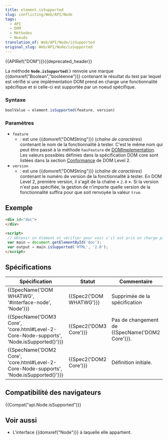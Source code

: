 ```yaml
---
title: element.isSupported
slug: conflicting/Web/API/Node
tags:
  - API
  - DOM
  - Méthodes
  - Noeuds
translation_of: Web/API/Node/isSupported
original_slug: Web/API/Node/isSupported
---
```


{{APIRef("DOM")}}{{deprecated_header}}

La méthode **`Node.isSupported()`** renvoie une marque  {{domxref("Boolean","booléenne")}} contenant le résultat du test par lequel est vérifié si une implémentation DOM prend en charge une fonctionnalité spécifique et si celle-ci est supportée par un noeud spécifique.

### Syntaxe

```js
boolValue = element.isSupported(feature, version)
```

### Paramètres

- `feature`
  - : est une  {{domxref("DOMString")}} (_chaîne de caractères_) contenant le nom de la fonctionnalité à tester. C'est le même nom qui peut être passé à la méthode `hasFeature` de [DOMImplementation](/fr/docs/Web/API/Document/implementation). Les valeurs possibles définies dans la spécification DOM core sont listées dans la section [Conformance](http://www.w3.org/TR/DOM-Level-2-Core/introduction.html#ID-Conformance) de DOM Level 2.
- `version`
  - : est une  {{domxref("DOMString")}} (_chaîne de caractères_) contenant le numéro de version de la fonctionnalité à tester. En DOM Level 2, première version, il s'agit de la chaîne «&nbsp;`2.0`&nbsp;». Si la version n'est pas spécifiée, la gestion de n'importe quelle version de la fonctionnalité suffira pour que soit renvoyée la valeur `true`.

## Exemple

```html
<div id="doc">
</div>

<script>
 // Obtenir un élément et vérifier pour voir s'il est pris en charge par les modules HTML DOM2.
 var main = document.getElementById('doc');
 var output = main.isSupported('HTML', '2.0');
</script>
```

## Spécifications

| Spécification                                                                                                        | Statut                           | Commentaire                                            |
| -------------------------------------------------------------------------------------------------------------------- | -------------------------------- | ------------------------------------------------------ |
| {{SpecName('DOM WHATWG', '#interface-node', 'Node')}}                                             | {{Spec2('DOM WHATWG')}} | Supprimée de la spécification                          |
| {{SpecName('DOM3 Core', 'core.html#Level-2-Core-Node-supports', 'Node.isSupported()')}} | {{Spec2('DOM3 Core')}}     | Pas de changement de {{SpecName('DOM2 Core')}}. |
| {{SpecName('DOM2 Core', 'core.html#Level-2-Core-Node-supports', 'Node.isSupported()')}} | {{Spec2('DOM2 Core')}}     | Définition initiale.                                   |

## Compatibilité des navigateurs

{{Compat("api.Node.isSupported")}}

## Voir aussi

- L'interface {{domxref("Node")}} à laquelle elle appartient.
